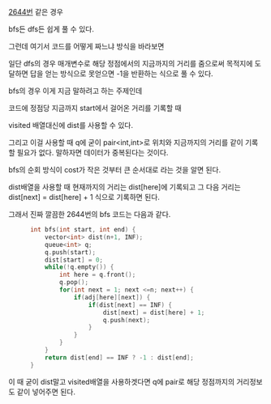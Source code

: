 
[2644번](https://www.acmicpc.net/problem/2644) 같은 경우

bfs든 dfs든 쉽게 풀 수 있다.

그런데 여기서 코드를 어떻게 짜느냐 방식을 바라보면

일단 dfs의 경우 매개변수로 해당 정점에서의 지금까지의 거리를 줌으로써
목적지에 도달하면 답을 얻는 방식으로 못얻으면 -1을 반환하는 식으로 풀 수 있다.


bfs의 경우
이게 지금 말하려고 하는 주제인데


코드에 정점당 지금까지 start에서 걸어온 거리를 기록할 때

visited 배열대신에 dist를 사용할 수 있다.

그리고 이걸 사용할 때
q에 굳이 pair<int,int>로 위치와 지금까지의 거리를 같이 기록할 필요가 없다.
말하자면 데이터가 중복된다는 것이다.


bfs의 순회 방식이 cost가 작은 것부터 큰 순서대로 라는 것을 알면 된다.

dist배열을 사용할 때 현재까지의 거리는 dist[here]에 기록되고
그 다음 거리는 dist[next] = dist[here] + 1 식으로 기록하면 된다.


그래서 진짜 깔끔한 2644번의 bfs 코드는 다음과 같다.

```cpp:2644.cpp
      int bfs(int start, int end) {
          vector<int> dist(n+1, INF);
          queue<int> q;
          q.push(start);
          dist[start] = 0;
          while(!q.empty()) {
              int here = q.front();
              q.pop();
              for(int next = 1; next <=n; next++) {
                  if(adj[here][next]) {
                      if(dist[next] == INF) {
                          dist[next] = dist[here] + 1;
                          q.push(next);
                      }
                  }
              }
          }
          return dist[end] == INF ? -1 : dist[end];
      }

```

이 때 굳이 dist말고 visited<bool>배열을 사용하겟다면 q에 pair로 해당 정점까지의 거리정보도 같이 넣어주면 된다.